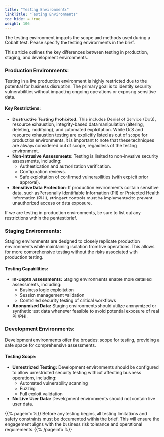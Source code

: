 ```yaml
---
title: "Testing Environments"
linkTitle: "Testing Environments"
toc_hide: = true
weight: 106
---
```


The testing environment impacts the scope and methods used during a Cobalt test. Please specify the testing environments in the brief.

This article outlines the key differences between testing in production, staging, and development environments.

### Production Environments:

Testing in a live production environment is highly restricted due to the potential for business disruption. The primary goal is to identify security vulnerabilities without impacting ongoing operations or exposing sensitive data.

#### Key Restrictions:

- **Destructive Testing Prohibited:** This includes Denial of Service (DoS), resource exhaustion, integrity-based data manipulation (altering, deleting, modifying), and automated exploitation. While DoS and resource exhaustion testing are explicitly listed as out of scope for production environments, it is important to note that these techniques are always considered out of scope, regardless of the testing environment.
- **Non-Intrusive Assessments:** Testing is limited to non-invasive security assessments, including:
  - Authentication and authorization verification.
  - Configuration reviews.
  - Safe exploitation of confirmed vulnerabilities (with explicit prior approval).
- **Sensitive Data Protection:** If production environments contain sensitive data, such asPersonally Identifiable Information (PII) or Protected Health Information (PHI), stringent controls must be implemented to prevent unauthorized access or data exposure.

If we are testing in production environments, be sure to list out any restrictions within the pentest brief.

### Staging Environments:

Staging environments are designed to closely replicate production environments while maintaining isolation from live operations. This allows for more comprehensive testing without the risks associated with production testing.

#### Testing Capabilities:

- **In-Depth Assessments:** Staging environments enable more detailed assessments, including:
  - Business logic exploitation
  - Session management validation
  - Controlled security testing of critical workflows
- **Anonymized Data:** Staging environments should utilize anonymized or synthetic test data whenever feasible to avoid potential exposure of real PII/PHI.

### Development Environments:

Development environments offer the broadest scope for testing, providing a safe space for comprehensive assessments.

#### Testing Scope:

- **Unrestricted Testing:** Development environments should be configured to allow unrestricted security testing without affecting business operations, including:
  - Automated vulnerability scanning
  - Fuzzing
  - Full exploit validation
- **No Live User Data:** Development environments should not contain live user data.

{{% pageinfo %}}
Before any testing begins, all testing limitations and safety constraints must be documented within the brief. This will ensure the engagement aligns with the business risk tolerance and operational requirements.
{{% /pageinfo %}}
